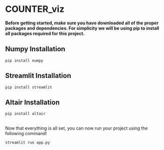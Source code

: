 # COUNTER_viz

**Before getting started, make sure you have downloaded all of the proper packages and dependencies. For simplicity we will be using pip to install all packages required for this project.**

## Numpy Installation
```
pip install numpy
```

## Streamlit Installation
```
pip install streamlit
```

## Altair Installation
```
pip install altair
```
<br />
Now that everything is all set, you can now run your project using the following command!

```
streamlit run app.py
```
